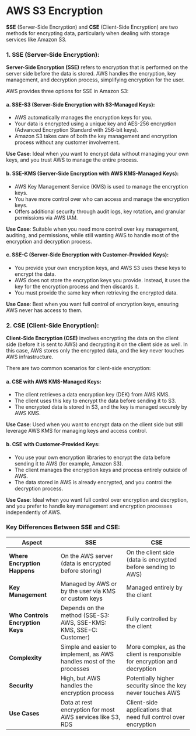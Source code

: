 # AWS S3 Encryption

**SSE** (Server-Side Encryption) and **CSE** (Client-Side Encryption) are two methods for encrypting data, particularly when dealing with storage services like Amazon S3. 

### 1. **SSE (Server-Side Encryption)**:
   **Server-Side Encryption (SSE)** refers to encryption that is performed on the server side before the data is stored. AWS handles the encryption, key management, and decryption process, simplifying encryption for the user.

   AWS provides three options for SSE in Amazon S3:
   
   #### a. **SSE-S3 (Server-Side Encryption with S3-Managed Keys)**:
   - AWS automatically manages the encryption keys for you.
   - Your data is encrypted using a unique key and AES-256 encryption (Advanced Encryption Standard with 256-bit keys).
   - Amazon S3 takes care of both the key management and encryption process without any customer involvement.
   
   **Use Case**: Ideal when you want to encrypt data without managing your own keys, and you trust AWS to manage the entire process.

   #### b. **SSE-KMS (Server-Side Encryption with AWS KMS-Managed Keys)**:
   - AWS Key Management Service (KMS) is used to manage the encryption keys.
   - You have more control over who can access and manage the encryption keys.
   - Offers additional security through audit logs, key rotation, and granular permissions via AWS IAM.
   
   **Use Case**: Suitable when you need more control over key management, auditing, and permissions, while still wanting AWS to handle most of the encryption and decryption process.

   #### c. **SSE-C (Server-Side Encryption with Customer-Provided Keys)**:
   - You provide your own encryption keys, and AWS S3 uses these keys to encrypt the data.
   - AWS does not store the encryption keys you provide. Instead, it uses the key for the encryption process and then discards it.
   - You must provide the same key when retrieving the encrypted data.
   
   **Use Case**: Best when you want full control of encryption keys, ensuring AWS never has access to them.

### 2. **CSE (Client-Side Encryption)**:
   **Client-Side Encryption (CSE)** involves encrypting the data on the client side (before it is sent to AWS) and decrypting it on the client side as well. In this case, AWS stores only the encrypted data, and the key never touches AWS infrastructure.

   There are two common scenarios for client-side encryption:

   #### a. **CSE with AWS KMS-Managed Keys**:
   - The client retrieves a data encryption key (DEK) from AWS KMS.
   - The client uses this key to encrypt the data before sending it to S3.
   - The encrypted data is stored in S3, and the key is managed securely by AWS KMS.
   
   **Use Case**: Used when you want to encrypt data on the client side but still leverage AWS KMS for managing keys and access control.

   #### b. **CSE with Customer-Provided Keys**:
   - You use your own encryption libraries to encrypt the data before sending it to AWS (for example, Amazon S3).
   - The client manages the encryption keys and process entirely outside of AWS.
   - The data stored in AWS is already encrypted, and you control the decryption process.
   
   **Use Case**: Ideal when you want full control over encryption and decryption, and you prefer to handle key management and encryption processes independently of AWS.

### **Key Differences Between SSE and CSE**:

| Aspect                 | SSE                                           | CSE                                        |
|------------------------|-----------------------------------------------|--------------------------------------------|
| **Where Encryption Happens** | On the AWS server (data is encrypted before storing) | On the client side (data is encrypted before sending to AWS) |
| **Key Management**      | Managed by AWS or by the user via KMS or custom keys | Managed entirely by the client |
| **Who Controls Encryption Keys** | Depends on the method (SSE-S3: AWS, SSE-KMS: KMS, SSE-C: Customer) | Fully controlled by the client |
| **Complexity**          | Simple and easier to implement, as AWS handles most of the processes | More complex, as the client is responsible for encryption and decryption |
| **Security**            | High, but AWS handles the encryption process | Potentially higher security since the key never touches AWS |
| **Use Cases**           | Data at rest encryption for most AWS services like S3, RDS | Client-side applications that need full control over encryption |

